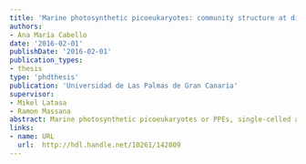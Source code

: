 ```yaml
---
title: 'Marine photosynthetic picoeukaryotes: community structure at different spatial scales'
authors:
- Ana María Cabello
date: '2016-02-01'
publishDate: '2016-02-01'
publication_types:
- thesis
type: 'phdthesis'
publication: 'Universidad de Las Palmas de Gran Canaria'
supervisor:
- Mikel Latasa
- Ramon Massana
abstract: Marine photosynthetic picoeukaryotes or PPEs, single-celled algae from 0.8 to 3 μm in size, are major contributors to phytoplankton biomass and primary production in marine systems and form diverse communities dominated by prymnesiophytes, chlorophytes, pelagophytes, and chrysophytes. Due to their ecological relevance it is important to characterize PPE community structure over temporal and spatial scales and to identify the environmental factors shaping community assembly. In this thesis we focused on major PPE groups, with the aim of determining their abundances and distribution at different spatial scales. We first characterized the fine vertical distribution of chlorophytes, pelagophytes and prymnesiophytes within the DCM (Deep Chlorophyll Maximum) developing during summer stratification in temperate areas. The distribution of these three groups, together with that of cyanobacteria, diatoms and dinoflagellates, revealed a vertical segregation of major phytoplankton groups within the DCM layer. The global ocean as sampled in the circumnavigation expeditions Malaspina and Tara-Oceans was our second scale of study, and under this context we studied the distribution patterns and abundance of a particular symbiosis between a prymnesiophyte algae and the unicellular N-fixing cyanobacteria UCYN-A, which resulted to be widespread in the global ocean. The same global approach, also including European coastal sites, provided a reliable picture of the distribution of the different pelagophyte genera and species, highlighting their low global diversity. Overall, this thesis offers new insights into the distribution patterns of different PPE taxa and provides the basis for further investigating their ecological traits
links:
- name: URL
  url:  http://hdl.handle.net/10261/142009
---
```

